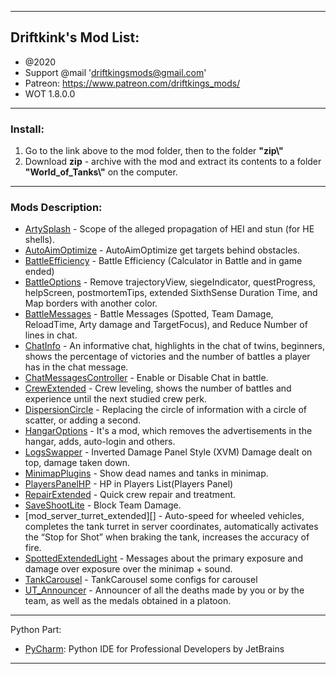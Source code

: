 ﻿---------------------------------------------
**Driftkink's Mod List:**
---------------------------------------------
 - @2020
 - Support @mail 'driftkingsmods@gmail.com'
 - Patreon: https://www.patreon.com/driftkings_mods/
 - WOT 1.8.0.0
 --------------------------------------------
### Install:
1. Go to the link above to the mod folder, then to the folder **"zip\\"**
2. Download **zip** - archive with the mod and extract its contents to a folder **"World_of_Tanks\\"** on the computer.
 --------------------------------------------

### Mods Description:
* [ArtySplash][] - Scope of the alleged propagation of HEI and stun (for HE shells).
* [AutoAimOptimize][] - AutoAimOptimize get targets behind obstacles.
* [BattleEfficiency][] - Battle Efficiency (Calculator in Battle and in game ended)
* [BattleOptions][] - Remove trajectoryView, siegeIndicator, questProgress, helpScreen, postmortemTips, extended SixthSense Duration Time, and Map borders with another color.
* [BattleMessages][] - Battle Messages (Spotted, Team Damage, ReloadTime, Arty damage and TargetFocus), and Reduce Number of lines in chat.
* [ChatInfo][] - An informative chat, highlights in the chat of twins, beginners, shows the percentage of victories and the number of battles a player has in the chat message.
* [ChatMessagesController][] - Enable or Disable Chat in battle.
* [CrewExtended][] - Crew leveling, shows the number of battles and experience until the next studied crew perk.
* [DispersionCircle][] - Replacing the circle of information with a circle of scatter, or adding a second.
* [HangarOptions][] - It's a mod, which removes the advertisements in the hangar, adds, auto-login and others.
* [LogsSwapper][] - Inverted Damage Panel Style (XVM) Damage dealt on top, damage taken down.
* [MinimapPlugins][] - Show dead names and tanks in minimap.
* [PlayersPanelHP][] - HP in Players List(Players Panel)
* [RepairExtended][] - Quick crew repair and treatment.
* [SaveShootLite][] - Block Team Damage.
* [mod_server_turret_extended][] - Auto-speed for wheeled vehicles, completes the tank turret in server coordinates, automatically activates the “Stop for Shot” when braking the tank, increases the accuracy of fire.
* [SpottedExtendedLight][] - Messages about the primary exposure and damage over exposure over the minimap + sound.
* [TankCarousel][] - TankCarousel some configs for carousel
* [UT_Announcer][] - Announcer of all the deaths made by you or by the team, as well as the medals obtained in a platoon.


[ArtySplash]: ./ArtySplash/
[AutoAimOptimize]: ./AutoAimOptimize/
[BattleEfficiency]: ./BattleEfficiency/
[BattleOptions]: ./BattleOptions/
[BattleMessages]: ./BattleMessages/
[ChatInfo]:./ChatInfo/
[ChatMessagesController]: ./ChatMessagesController/
[CrewExtended]: ./CrewExtended/
[DispersionCircle]: ./DispersionCircle/
[HangarOptions]: ./HangarOptions/
[LogsSwapper]: ./LogsSwapper/
[MinimapPlugins]: ./MinimapPlugins/
[PlayersPanelHP]: ./PlayersPanelHP/
[RepairExtended]: ./RepairExtended/
[SaveShootLite]: ./SaveShootLite/
[ServerTurretExtended]:./ServerTurretExtended/
[SpottedExtendedLight]:./SpottedExtendedLight/
[TankCarousel]: ./TankCarousel/
[UT_Announcer]: ./UT_Announcer/

--------------------------------------------
Python Part:
* [PyCharm](https://www.jetbrains.com/pycharm/): Python IDE for Professional Developers by JetBrains 
--------------------------------------------